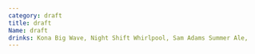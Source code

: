 ```yaml
---
category: draft
title: draft
Name: draft
drinks: Kona Big Wave, Night Shift Whirlpool, Sam Adams Summer Ale,
---
```

